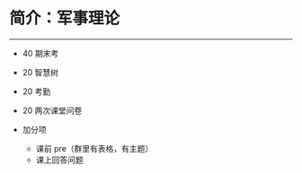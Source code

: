 # 简介：军事理论

---

<T t="必修" yellow />
<T t="考查" purple />
<T t="学分 2.0" gray />

- 40 期末考

- 20 智慧树

- 20 考勤

- 20 两次课堂问卷

- 加分项
  - 课前 pre（群里有表格，有主题）
  - 课上回答问题
